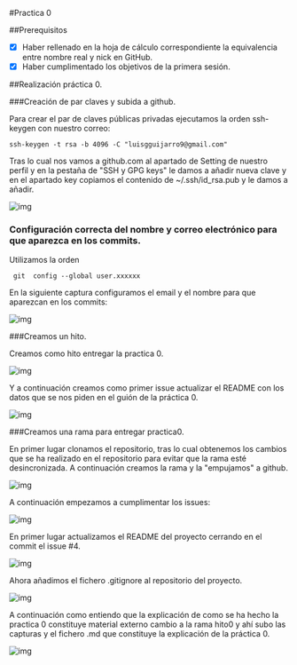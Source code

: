 #Practica 0
	
##Prerequisitos


 - [x] Haber rellenado en la hoja de cálculo correspondiente la equivalencia entre nombre real y nick en GitHub.
 - [x] Haber cumplimentado los objetivos de la primera sesión. 

##Realización práctica 0.

###Creación de par claves y subida a github.

Para crear el par de claves públicas privadas ejecutamos la orden ssh-keygen con nuestro correo:
```
ssh-keygen -t rsa -b 4096 -C "luisgguijarro9@gmail.com"
```

Tras lo cual nos vamos a github.com al apartado de Setting de nuestro perfil y en la pestaña de "SSH y GPG keys" le damos a añadir nueva clave y en el apartado key copiamos el contenido de ~/.ssh/id_rsa.pub y le damos a añadir.


![img](https://github.com/LuisGi93/proyectoIV2016-2017/blob/hito0/capturas/oracle51.png)


### Configuración correcta del nombre y correo electrónico para que aparezca en los commits.

Utilizamos la orden 

```
 git  config --global user.xxxxxx

```

En la siguiente captura configuramos el email y el nombre para que aparezcan en los commits:

![img](https://github.com/LuisGi93/proyectoIV2016-2017/blob/hito0/capturas/oracle52.png)


###Creamos un hito.

Creamos como hito entregar la practica 0.

![img](https://github.com/LuisGi93/proyectoIV2016-2017/blob/hito0/capturas/oracle61.png)

Y a continuación creamos como primer issue actualizar el README con los datos que se nos piden en el guión de la práctica 0.

![img](https://github.com/LuisGi93/proyectoIV2016-2017/blob/hito0/capturas/oracle62.png)

###Creamos una rama para entregar practica0.

En primer lugar clonamos el repositorio, tras lo cual obtenemos los cambios que se ha realizado en el repositorio para evitar que la rama esté desincronizada. A continuación creamos la rama y la "empujamos" a github.

![img](https://github.com/LuisGi93/proyectoIV2016-2017/blob/hito0/capturas/oracle71.png)


A continuación empezamos a cumplimentar los issues:


![img](https://github.com/LuisGi93/proyectoIV2016-2017/blob/hito0/capturas/oracle73.png)


En primer lugar actualizamos el README del proyecto cerrando en el commit el issue #4.

![img](https://github.com/LuisGi93/proyectoIV2016-2017/blob/hito0/capturas/oracle77.png)

Ahora añadimos el fichero .gitignore al repositorio del proyecto.

![img](https://github.com/LuisGi93/proyectoIV2016-2017/blob/hito0/capturas/oracle79.png)

A continuación como entiendo que la explicación de como se ha hecho la practica 0 constituye material externo cambio a la rama hito0 y ahí subo las capturas y el fichero .md que constituye la explicación de la práctica 0.


![img](https://github.com/LuisGi93/proyectoIV2016-2017/blob/hito0/capturas/oracle80.png)





